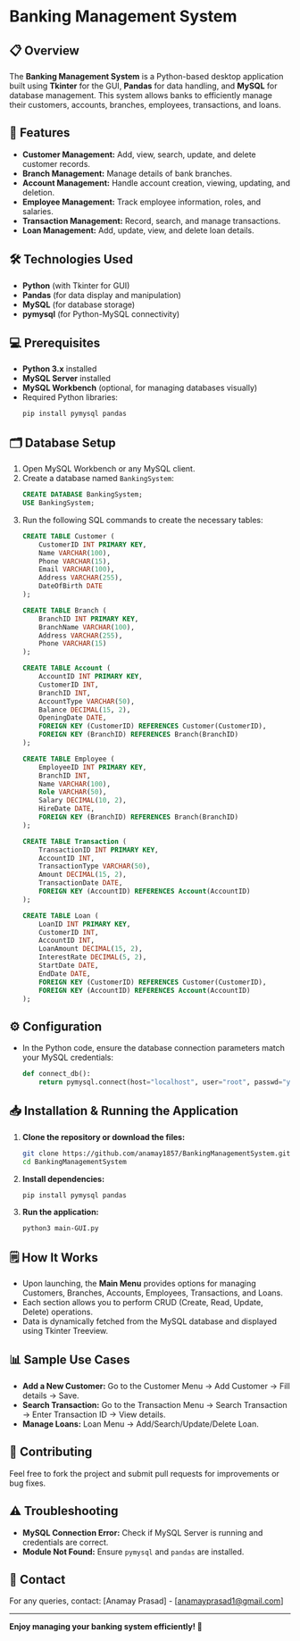 # Banking Management System

## 📋 Overview
The **Banking Management System** is a Python-based desktop application built using **Tkinter** for the GUI, **Pandas** for data handling, and **MySQL** for database management. This system allows banks to efficiently manage their customers, accounts, branches, employees, transactions, and loans.

## 🚀 Features
- **Customer Management:** Add, view, search, update, and delete customer records.
- **Branch Management:** Manage details of bank branches.
- **Account Management:** Handle account creation, viewing, updating, and deletion.
- **Employee Management:** Track employee information, roles, and salaries.
- **Transaction Management:** Record, search, and manage transactions.
- **Loan Management:** Add, update, view, and delete loan details.

## 🛠️ Technologies Used
- **Python** (with Tkinter for GUI)
- **Pandas** (for data display and manipulation)
- **MySQL** (for database storage)
- **pymysql** (for Python-MySQL connectivity)

## 💻 Prerequisites
- **Python 3.x** installed
- **MySQL Server** installed
- **MySQL Workbench** (optional, for managing databases visually)
- Required Python libraries:
  ```bash
  pip install pymysql pandas
  ```

## 🗂️ Database Setup
1. Open MySQL Workbench or any MySQL client.
2. Create a database named `BankingSystem`:
   ```sql
   CREATE DATABASE BankingSystem;
   USE BankingSystem;
   ```
3. Run the following SQL commands to create the necessary tables:
   ```sql
   CREATE TABLE Customer (
       CustomerID INT PRIMARY KEY,
       Name VARCHAR(100),
       Phone VARCHAR(15),
       Email VARCHAR(100),
       Address VARCHAR(255),
       DateOfBirth DATE
   );

   CREATE TABLE Branch (
       BranchID INT PRIMARY KEY,
       BranchName VARCHAR(100),
       Address VARCHAR(255),
       Phone VARCHAR(15)
   );

   CREATE TABLE Account (
       AccountID INT PRIMARY KEY,
       CustomerID INT,
       BranchID INT,
       AccountType VARCHAR(50),
       Balance DECIMAL(15, 2),
       OpeningDate DATE,
       FOREIGN KEY (CustomerID) REFERENCES Customer(CustomerID),
       FOREIGN KEY (BranchID) REFERENCES Branch(BranchID)
   );

   CREATE TABLE Employee (
       EmployeeID INT PRIMARY KEY,
       BranchID INT,
       Name VARCHAR(100),
       Role VARCHAR(50),
       Salary DECIMAL(10, 2),
       HireDate DATE,
       FOREIGN KEY (BranchID) REFERENCES Branch(BranchID)
   );

   CREATE TABLE Transaction (
       TransactionID INT PRIMARY KEY,
       AccountID INT,
       TransactionType VARCHAR(50),
       Amount DECIMAL(15, 2),
       TransactionDate DATE,
       FOREIGN KEY (AccountID) REFERENCES Account(AccountID)
   );

   CREATE TABLE Loan (
       LoanID INT PRIMARY KEY,
       CustomerID INT,
       AccountID INT,
       LoanAmount DECIMAL(15, 2),
       InterestRate DECIMAL(5, 2),
       StartDate DATE,
       EndDate DATE,
       FOREIGN KEY (CustomerID) REFERENCES Customer(CustomerID),
       FOREIGN KEY (AccountID) REFERENCES Account(AccountID)
   );
   ```

## ⚙️ Configuration
- In the Python code, ensure the database connection parameters match your MySQL credentials:
  ```python
  def connect_db():
      return pymysql.connect(host="localhost", user="root", passwd="your_password", database="BankingSystem")
  ```

## 📥 Installation & Running the Application
1. **Clone the repository or download the files:**
   ```bash
   git clone https://github.com/anamay1857/BankingManagementSystem.git
   cd BankingManagementSystem
   ```
2. **Install dependencies:**
   ```bash
   pip install pymysql pandas
   ```
3. **Run the application:**
   ```bash
   python3 main-GUI.py
   ```

## 🗒️ How It Works
- Upon launching, the **Main Menu** provides options for managing Customers, Branches, Accounts, Employees, Transactions, and Loans.
- Each section allows you to perform CRUD (Create, Read, Update, Delete) operations.
- Data is dynamically fetched from the MySQL database and displayed using Tkinter Treeview.

## 📊 Sample Use Cases
- **Add a New Customer:** Go to the Customer Menu → Add Customer → Fill details → Save.
- **Search Transaction:** Go to the Transaction Menu → Search Transaction → Enter Transaction ID → View details.
- **Manage Loans:** Loan Menu → Add/Search/Update/Delete Loan.

## 🤝 Contributing
Feel free to fork the project and submit pull requests for improvements or bug fixes.

## ⚠️ Troubleshooting
- **MySQL Connection Error:** Check if MySQL Server is running and credentials are correct.
- **Module Not Found:** Ensure `pymysql` and `pandas` are installed.

## 📧 Contact
For any queries, contact: [Anamay Prasad] - [anamayprasad1@gmail.com]  

---

**Enjoy managing your banking system efficiently! 🚀**

